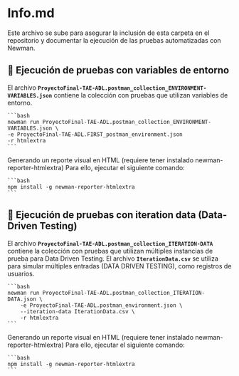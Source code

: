 # Info.md

Este archivo se sube para asegurar la inclusión de esta carpeta en el repositorio y documentar la ejecución de las pruebas automatizadas con Newman.

## 🧪 Ejecución de pruebas con variables de entorno

El archivo **`ProyectoFinal-TAE-ADL.postman_collection_ENVIRONMENT-VARIABLES.json`** contiene la colección con pruebas que utilizan variables de entorno.

    ```bash
    newman run ProyectoFinal-TAE-ADL.postman_collection_ENVIRONMENT-VARIABLES.json \
    -e ProyectoFinal-TAE-ADL.FIRST_postman_environment.json
    -r htmlextra
    ```

Generando un reporte visual en HTML (requiere tener instalado newman-reporter-htmlextra)
Para ello, ejecutar el siguiente comando:

    ```bash
    npm install -g newman-reporter-htmlextra
    ```

## 🔁 Ejecución de pruebas con iteration data (Data-Driven Testing)

El archivo **`ProyectoFinal-TAE-ADL.postman_collection_ITERATION-DATA`** contiene la colección con pruebas que utilizan múltiples instancias de prueba para Data Driven Testing.
El archivo **`IterationData.csv`** se utiliza para simular múltiples entradas (DATA DRIVEN TESTING), como registros de usuarios.

    ```bash
    newman run ProyectoFinal-TAE-ADL.postman_collection_ITERATION-DATA.json \
        -e ProyectoFinal-TAE-ADL.postman_environment.json \
        --iteration-data IterationData.csv \
        -r htmlextra
    ```

Generando un reporte visual en HTML (requiere tener instalado newman-reporter-htmlextra)
Para ello, ejecutar el siguiente comando:

    ```bash
    npm install -g newman-reporter-htmlextra
    ```